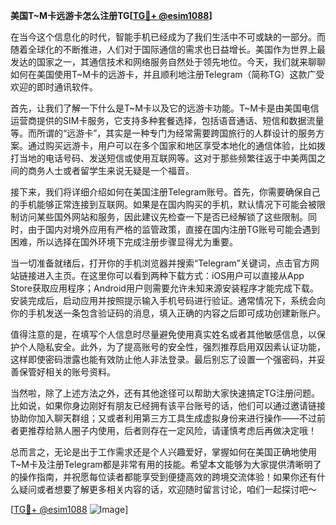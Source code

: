 **美国T~M卡远游卡怎么注册TG[[TG💪+ @esim1088](https://t.me/s/esim1088)]**

在当今这个信息化的时代，智能手机已经成为了我们生活中不可或缺的一部分。而随着全球化的不断推进，人们对于国际通信的需求也日益增长。美国作为世界上最发达的国家之一，其通信技术和网络服务自然处于领先地位。今天，我们就来聊聊如何在美国使用T~M卡的远游卡，并且顺利地注册Telegram（简称TG）这款广受欢迎的即时通讯软件。

首先，让我们了解一下什么是T~M卡以及它的远游卡功能。T~M卡是由美国电信运营商提供的SIM卡服务，它支持多种套餐选择，包括语音通话、短信和数据流量等。而所谓的“远游卡”，其实是一种专门为经常需要跨国旅行的人群设计的服务方案。通过购买远游卡，用户可以在多个国家和地区享受本地化的通信体验，比如拨打当地的电话号码、发送短信或使用互联网等。这对于那些频繁往返于中美两国之间的商务人士或者留学生来说无疑是一个福音。

接下来，我们将详细介绍如何在美国注册Telegram账号。首先，你需要确保自己的手机能够正常连接到互联网。如果是在国内购买的手机，默认情况下可能会被限制访问某些国外网站和服务，因此建议先检查一下是否已经解锁了这些限制。同时，由于国内对境外应用有严格的监管政策，直接在国内注册TG账号可能会遇到困难，所以选择在国外环境下完成注册步骤显得尤为重要。

当一切准备就绪后，打开你的手机浏览器并搜索“Telegram”关键词，点击官方网站链接进入主页。在这里你可以看到两种下载方式：iOS用户可以直接从App Store获取应用程序；Android用户则需要允许未知来源安装程序才能完成下载。安装完成后，启动应用并按照提示输入手机号码进行验证。通常情况下，系统会向你的手机发送一条包含验证码的消息，填入正确的内容之后即可成功创建新账户。

值得注意的是，在填写个人信息时尽量避免使用真实姓名或者其他敏感信息，以保护个人隐私安全。此外，为了提高账号的安全性，强烈推荐启用双因素认证功能，这样即使密码泄露也能有效防止他人非法登录。最后别忘了设置一个强密码，并妥善保管好相关的账号资料。

当然啦，除了上述方法之外，还有其他途径可以帮助大家快速搞定TG注册问题。比如说，如果你身边刚好有朋友已经拥有该平台账号的话，他们可以通过邀请链接协助你加入聊天群组；又或者利用第三方工具生成虚拟身份来进行操作——不过前者更推荐给熟人圈子内使用，后者则存在一定风险，请谨慎考虑后再做决定哦！

总而言之，无论是出于工作需求还是个人兴趣爱好，掌握如何在美国正确地使用T~M卡及注册Telegram都是非常有用的技能。希望本文能够为大家提供清晰明了的操作指南，并祝愿每位读者都能享受到便捷高效的跨境交流体验！如果你还有什么疑问或者想要了解更多相关内容的话，欢迎随时留言讨论，咱们一起探讨吧～

[[TG💪+ @esim1088](https://t.me/s/esim1088) ![Image](https://i.postimg.cc/4NQfJmqS/Snipaste-2025-05-13-00-14-12.png)]